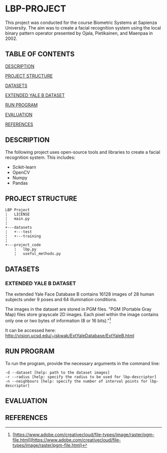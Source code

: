 # LBP-PROJECT
This project was conducted for the course Biometric Systems at Sapienza University. The aim was to create a facial recognition system using the local binary pattern operator presented by Ojala, Pietikainen, and Maenpaa in 2002.

## TABLE OF CONTENTS

[DESCRIPTION](https://github.com/aav-98/LBP-PROJECT/edit/main/README.md#description)

[PROJECT STRUCTURE](https://github.com/aav-98/LBP-PROJECT/edit/main/README.md#project-structure)

[DATASETS](https://github.com/aav-98/LBP-PROJECT/edit/main/README.md#datasets)

[EXTENDED YALE B DATASET](https://github.com/aav-98/LBP-PROJECT/edit/main/README.md#extended-yale-b-dataset)  

[RUN PROGRAM](https://github.com/aav-98/LBP-PROJECT/edit/main/README.md#run-program)

[EVALUATION](https://github.com/aav-98/LBP-PROJECT/edit/main/README.md#evaluation)

[REFERENCES](https://github.com/aav-98/LBP-PROJECT/edit/main/README.md#references)

## DESCRIPTION
The following project uses open-source tools and libraries to create a facial recognition system. This includes:
* Scikit-learn 
* OpenCV
* Numpy
* Pandas

## PROJECT STRUCTURE
```
LBP Project
¦   LICENSE
¦   main.py
¦   
+---datasets
¦   +---test
¦   +---training
¦       
+---project_code
    ¦   lbp.py
    ¦   useful_methods.py
```

## DATASETS

### EXTENDED YALE B DATASET

The extended Yale Face Database B contains 16128 images of 28 human subjects under 9 poses and 64 illumination conditions.

The images in the dataset are stored in PGM files. "PGM (Portable Gray Map) files store grayscale 2D images. Each pixel within the image contains only one or two bytes of information (8 or 16 bits)."[^2] 

It can be accessed here: http://vision.ucsd.edu/~iskwak/ExtYaleDatabase/ExtYaleB.html

## RUN PROGRAM

To run the program, provide the necessary arguments in the command line:

```
-d --dataset [help: path to the dataset images]
-r --radius [help: specify the radius to be used for lbp-descriptor]
-n --neighbours [help: specify the number of interval points for lbp-descriptor]
```

## EVALUATION

## REFERENCES

[^1]: Ahonen T, Hadid A, Pietikäinen M. Face description with local binary patterns: application to face recognition. IEEE Trans Pattern Anal Mach Intell. 2006 Dec;28(12):2037-41. doi: 10.1109/TPAMI.2006.244. PMID: 17108377.
[^2]: [https://www.adobe.com/creativecloud/file-types/image/raster/pgm-file.html](https://www.adobe.com/creativecloud/file-types/image/raster/pgm-file.html)


